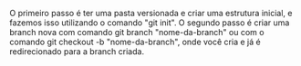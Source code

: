 O primeiro passo é ter uma pasta versionada e criar uma estrutura inicial, e fazemos isso utilizando o comando "git init".
O segundo passo é criar uma branch nova com  comando git branch "nome-da-branch" ou com o comando git checkout -b "nome-da-branch",
onde você cria e já é redirecionado para a branch criada.